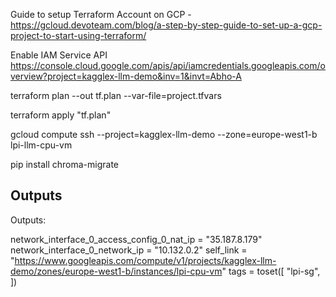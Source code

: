 Guide to setup Terraform Account on GCP - https://gcloud.devoteam.com/blog/a-step-by-step-guide-to-set-up-a-gcp-project-to-start-using-terraform/

Enable IAM Service API https://console.cloud.google.com/apis/api/iamcredentials.googleapis.com/overview?project=kagglex-llm-demo&inv=1&invt=Abho-A

terraform plan --out tf.plan --var-file=project.tfvars

terraform apply "tf.plan"

gcloud compute ssh --project=kagglex-llm-demo --zone=europe-west1-b lpi-llm-cpu-vm

pip install chroma-migrate

## Outputs
Outputs:

network_interface_0_access_config_0_nat_ip = "35.187.8.179"
network_interface_0_network_ip = "10.132.0.2"
self_link = "https://www.googleapis.com/compute/v1/projects/kagglex-llm-demo/zones/europe-west1-b/instances/lpi-cpu-vm"
tags = toset([
  "lpi-sg",
])
